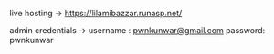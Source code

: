 live hosting -> https://lilamibazzar.runasp.net/

admin credentials -> username : pwnkunwar@gmail.com
                     password: pwnkunwar
